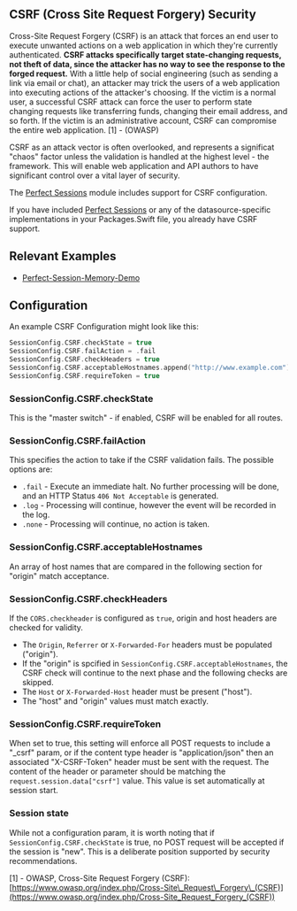 ## CSRF (Cross Site Request Forgery) Security

Cross-Site Request Forgery (CSRF) is an attack that forces an end user to execute unwanted actions on a web application in which they're currently authenticated. **CSRF attacks specifically target state-changing requests, not theft of data, since the attacker has no way to see the response to the forged request.** With a little help of social engineering (such as sending a link via email or chat), an attacker may trick the users of a web application into executing actions of the attacker's choosing. If the victim is a normal user, a successful CSRF attack can force the user to perform state changing requests like transferring funds, changing their email address, and so forth. If the victim is an administrative account, CSRF can compromise the entire web application. [1] - (OWASP)

CSRF as an attack vector is often overlooked, and represents a significat "chaos" factor unless the validation is handled at the highest level - the framework. This will enable web application and API authors to have significant control over a vital layer of security.

The [Perfect Sessions](https://github.com/PerfectlySoft/PerfectDocs/blob/master/guide/sessions.md) module includes support for CSRF configuration.

If you have included [Perfect Sessions](https://github.com/PerfectlySoft/PerfectDocs/blob/master/guide/sessions.md) or any of the datasource-specific implementations in your Packages.Swift file, you already have CSRF support.

## Relevant Examples

* [Perfect-Session-Memory-Demo](https://github.com/PerfectExamples/Perfect-Session-Memory-Demo)


## Configuration

An example CSRF Configuration might look like this:

``` swift 
SessionConfig.CSRF.checkState = true
SessionConfig.CSRF.failAction = .fail
SessionConfig.CSRF.checkHeaders = true
SessionConfig.CSRF.acceptableHostnames.append("http://www.example.com")
SessionConfig.CSRF.requireToken = true
```

### SessionConfig.CSRF.checkState

This is the "master switch" - if enabled, CSRF will be enabled for all routes.

### SessionConfig.CSRF.failAction

This specifies the action to take if the CSRF validation fails. The possible options are: 

* `.fail` - Execute an immediate halt. No further processing will be done, and an HTTP Status `406 Not Acceptable` is generated.
* `.log` - Processing will continue, however the event will be recorded in the log.
* `.none` - Processing will continue, no action is taken.

### SessionConfig.CSRF.acceptableHostnames

An array of host names that are compared in the following section for "origin" match acceptance. 


### SessionConfig.CSRF.checkHeaders

If the `CORS.checkheader` is configured as `true`, origin and host headers are checked for validity.

* The `Origin`, `Referrer` or `X-Forwarded-For` headers must be populated ("origin").
* If the "origin" is spcified in `SessionConfig.CSRF.acceptableHostnames`, the CSRF check will continue to the next phase and the following checks are skipped.
* The `Host` or `X-Forwarded-Host` header must be present ("host").
* The "host" and "origin" values must match exactly.



### SessionConfig.CSRF.requireToken

When set to true, this setting will enforce all POST requests to include a "_csrf" param, or if the content type header is "application/json" then an associated "X-CSRF-Token" header must be sent with the request. The content of the header or parameter should be matching the `request.session.data["csrf"]` value. This value is set automatically at session start.

### Session state

While not a configuration param, it is worth noting that if `SessionConfig.CSRF.checkState` is true, no POST request will be accepted if the session is "new". This is a deliberate position supported by security recommendations.


 


[1] - OWASP, Cross-Site Request Forgery (CSRF): [https://www.owasp.org/index.php/Cross-Site\_Request\_Forgery\_(CSRF)](https://www.owasp.org/index.php/Cross-Site_Request_Forgery_(CSRF))